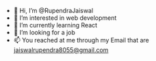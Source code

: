- 👋 Hi, I’m @RupendraJaiswal
- 👀 I’m interested in web development
- 🌱 I’m currently learning React
- 💞️ I’m looking for a job
- 📫 You reached at me through my Email that are jaiswalrupendra8055@gmail.com

<!---
RupendraJaiswal/RupendraJaiswal is a ✨ special ✨ repository because its `README.md` (this file) appears on your GitHub profile.
You can click the Preview link to take a look at your changes.
--->

